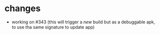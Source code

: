 # changes

- working on #343 (this will trigger a *new* build but as a debuggable apk, to use tha same signature to update app)
